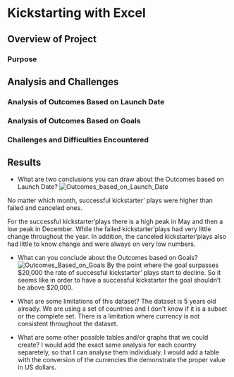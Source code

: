 # Kickstarting with Excel

## Overview of Project

### Purpose

## Analysis and Challenges

### Analysis of Outcomes Based on Launch Date

### Analysis of Outcomes Based on Goals

### Challenges and Difficulties Encountered

## Results

- What are two conclusions you can draw about the Outcomes based on Launch Date?
![Outcomes_based_on_Launch_Date](https://)

No matter which month, successful kickstarter’ plays were higher than failed and canceled ones.

For the successful kickstarter’plays there is a high peak in May and then a low peak in December. While the failed kickstarter’plays had very little change throughout the year. In addition, the canceled kickstarter’plays also had little to know change and were always on very low numbers. 


- What can you conclude about the Outcomes based on Goals?
![Outcomes_Based_on_Goals](https://)
By the point where the goal surpasses $20,000 the rate of successful kickstarter’ plays start to decline. 
So it seems like in order to have a successful kickstarter the goal shouldn’t be above $20,000.


- What are some limitations of this dataset?
The dataset is 5 years old already.
We are using a set of countries and I don't know if it is a subset or the complete set. 
There is a limitation where currency is not consistent throughout the dataset.

- What are some other possible tables and/or graphs that we could create?
I would add the exact same analysis for each country separetely, so that I can analyse them individualy. 
I would add a table with the conversion of the currencies the demonstrate the proper value in US dollars.